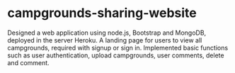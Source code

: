 # campgrounds-sharing-website
Designed a web application using node.js, Bootstrap and MongoDB, deployed in the server Heroku. A landing page for users to view all campgrounds, required with signup or sign in. Implemented basic functions such as user authentication, upload campgrounds, user comments, delete and comment.
